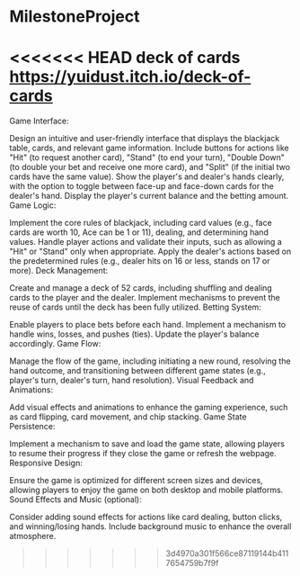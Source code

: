 # MilestoneProject
<<<<<<< HEAD
deck of cards
https://yuidust.itch.io/deck-of-cards
=======
Game Interface:

Design an intuitive and user-friendly interface that displays the blackjack table, cards, and relevant game information.
Include buttons for actions like "Hit" (to request another card), "Stand" (to end your turn), "Double Down" (to double your bet and receive one more card), and "Split" (if the initial two cards have the same value).
Show the player's and dealer's hands clearly, with the option to toggle between face-up and face-down cards for the dealer's hand.
Display the player's current balance and the betting amount.
Game Logic:

Implement the core rules of blackjack, including card values (e.g., face cards are worth 10, Ace can be 1 or 11), dealing, and determining hand values.
Handle player actions and validate their inputs, such as allowing a "Hit" or "Stand" only when appropriate.
Apply the dealer's actions based on the predetermined rules (e.g., dealer hits on 16 or less, stands on 17 or more).
Deck Management:

Create and manage a deck of 52 cards, including shuffling and dealing cards to the player and the dealer.
Implement mechanisms to prevent the reuse of cards until the deck has been fully utilized.
Betting System:

Enable players to place bets before each hand.
Implement a mechanism to handle wins, losses, and pushes (ties).
Update the player's balance accordingly.
Game Flow:

Manage the flow of the game, including initiating a new round, resolving the hand outcome, and transitioning between different game states (e.g., player's turn, dealer's turn, hand resolution).
Visual Feedback and Animations:

Add visual effects and animations to enhance the gaming experience, such as card flipping, card movement, and chip stacking.
Game State Persistence:

Implement a mechanism to save and load the game state, allowing players to resume their progress if they close the game or refresh the webpage.
Responsive Design:

Ensure the game is optimized for different screen sizes and devices, allowing players to enjoy the game on both desktop and mobile platforms.
Sound Effects and Music (optional):

Consider adding sound effects for actions like card dealing, button clicks, and winning/losing hands.
Include background music to enhance the overall atmosphere.
>>>>>>> 3d4970a301f566ce87119144b4117654759b7f9f

